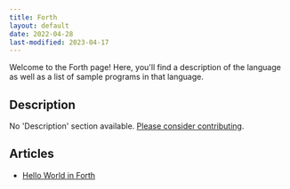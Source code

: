 ```yaml
---
title: Forth
layout: default
date: 2022-04-28
last-modified: 2023-04-17
---
```


Welcome to the Forth page! Here, you'll find a description of the language as well as a list of sample programs in that language.

## Description

No 'Description' section available. [Please consider contributing](https://github.com/TheRenegadeCoder/sample-programs-website).

## Articles

- [Hello World in Forth](https://sampleprograms.io/projects/hello-world/forth)